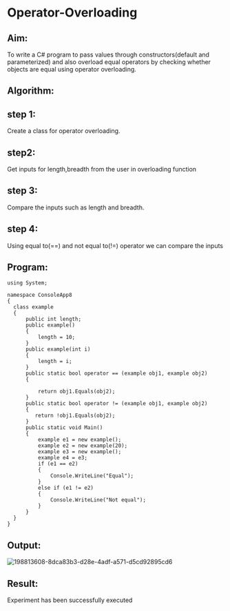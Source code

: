 # Operator-Overloading

## Aim:
 To write a C# program to pass values through constructors(default and parameterized) and also overload equal operators by checking whether objects are equal using operator overloading. 
 
 ## Algorithm:
 
 ## step 1:
 Create a class for operator overloading.

 ## step2:
 Get inputs for length,breadth from the user in overloading function

 ## step 3:
 Compare the inputs such as length and breadth.

 ## step 4:
 Using equal to(==) and not equal to(!=) operator we can compare the inputs
 
 
 ## Program:
 ```
 using System;

namespace ConsoleApp8
{
   class example
   {
       public int length;
       public example()
       {
           length = 10;
       }
       public example(int i)
       {
           length = i;
       }
       public static bool operator == (example obj1, example obj2)
       {

           return obj1.Equals(obj2);
       }
       public static bool operator != (example obj1, example obj2)
       {
          return !obj1.Equals(obj2);
       }
       public static void Main()
       {
           example e1 = new example();
           example e2 = new example(20);
           example e3 = new example();
           example e4 = e3;
           if (e1 == e2)
           {
               Console.WriteLine("Equal");
           }
           else if (e1 != e2)
           {
               Console.WriteLine("Not equal");
           }
       }
   }
}
 ```
 
 ## Output:
 
 ![198813608-8dca83b3-d28e-4adf-a571-d5cd92895cd6](https://github.com/swemurali/Operator-Overloading/assets/94165336/b2dfd860-775a-48dd-b6d9-900759661518)

 
 ## Result:
Experiment has been successfully executed
